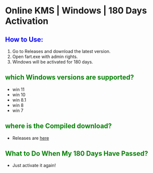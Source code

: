# Online KMS | Windows | 180 Days Activation 

## <span style="color:blue">How to Use:</span>
1. Go to Releases and download the latest version.
2. Open fart.exe with admin rights.
3. Windows will be activated for 180 days.

## <span style="color:green">which Windows versions are supported?</span>
- win 11
- win 10
- win 8.1
- win 8
- win 7

## <span style="color:green">where is the Compiled download?</span>
- Releases are [here]([https://www.example.com](https://github.com/Justinzzz69/online-kms-activation/releases/tag/v1.1))
  
## <span style="color:green">What to Do When My 180 Days Have Passed?</span>
- Just activate it again!

